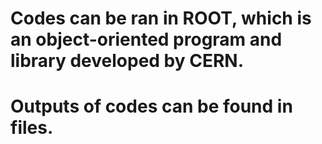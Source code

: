 # Codes can be ran in ROOT, which is an object-oriented program and library developed by CERN.

# Outputs of codes can be found in files.
